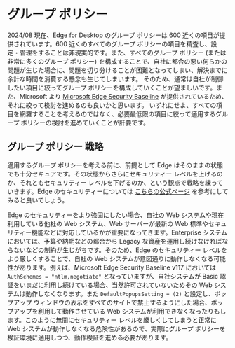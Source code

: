 # グループ ポリシー

2024/08 現在、Edge for Desktop のグループ ポリシーは 600 近くの項目が提供されています。600 近くのすべてのグループ ポリシーの項目を精査し、設定・管理をすることは非現実的です。また、すべてのグループ ポリシー (または非常に多くのグループ ポリシー) を構成することで、自社に都合の悪い何らかの問題が生じた場合に、問題を切り分けることが困難となってしまい、解決までに余計な時間を消費する懸念も生じてしまいます。
そのため、通常は自社が制御したい項目に絞ってグループ ポリシーを構成していくことが望ましいです。また、Microsoft より [Microsoft Edge Security Baseline](https://techcommunity.microsoft.com/t5/microsoft-security-baselines/bg-p/Microsoft-Security-Baselines) が提供されているため、それに絞って検討を進めるのも良いかと思います。
いずれにせよ、すべての項目を網羅することを考えるのではなく、必要最低限の項目に絞って適用するグループ ポリシーの検討を進めていくことが肝要です。


## グループ ポリシー 戦略

適用するグループ ポリシーを考える前に、前提として Edge はそのままの状態でも十分セキュアです。その状態からさらにセキュリティー レベルを上げるのか、それともセキュリティー レベルを下げるのか、という観点で戦略を練っていきます。Edge のセキュリティーについては [こちらの公式ページ](https://learn.microsoft.com/ja-jp/deployedge/ms-edge-security-for-business) を参考にしてみると良いでしょう。

Edge のセキュリティーをより強固にしたい場合、自社の Web システムや現在利用している他社の Web システム、Web サーバーが最新の Web 標準やセキュリティー機能などに対応しているかが重要になってきます。Enterprise システムにおいては、予算や納期などの都合から Legacy な資産を運用し続けなければならないなどの制約が生じがちです。そのため、Edge のセキュリティー レベルをより厳しくすることで、自社の Web システムが意図通りに動作しなくなる可能性があります。例えば、Microsoft Edge Security Baseline v117 においては `AuthSchemes = "ntlm,negotiate"` となっていますが、自社システムが Basic 認証をいまだに利用し続けている場合、当然許可されていないためその Web システムは動作しなくなります。また `DefaultPopupsSetting = (2)` と設定し、ポップアップ ウィンドウの表示をすべてのサイトで禁止するようにした場合、ポップアップを利用して動作させている Web システムが利用できなくなったりもします。このように無闇にセキュリティー レベルを厳しくしてしまうと正常に Web システムが動作しなくなる危険性があるので、実際にグループ ポリシーを検証環境に適用しつつ、動作検証を進める必要があります。


